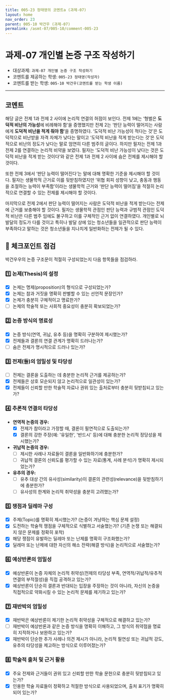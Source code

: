 ```yaml
---
title: 005-23 정태영의 코멘트a (과제-07) 
layout: home
nav_order: 23
parent: 005-10 박건우 (과제-07)
permalink: /asmt-07/005-10/comment-005-23
---
```


# 과제-07 개인별 논증 구조 작성하기

- 대상과제: `과제-07 개인별 논증 구조 작성하기`
- 코멘트를 제공하는 학생: `005-23 정태영(작성자)` 
- 코멘트를 받는 학생: `005-10 박건우(코멘트를 받는 학생 이름)` 

---

## 코멘트

해당 글은 전제 1과 전제 2 사이에 논리적 연결의 허점이 보인다. 전제 1에는 ‘형벌은 **도덕적 비난의 가능성**에 비례해야 함’을 증명했지만 전제 2는 ‘판단 능력이 떨어지는 사람에게 **도덕적 비난을 적게 줘야 함**’을 증명하였다. ‘도덕적 비난 가능성이 적다는 것’은 도덕적으로 비난받을 자격 자체가 낮다는 말이고 ‘도덕적 비난을 적게 받는다는 것’은 도덕적으로 비난의 정도가 낮다는 말로 엄연히 다른 범주의 글이다. 하지만 필자는 전제 1과 전제 2를 연결하는 논리적 비약을 보였다. 필자는 ‘도덕적 비난 가능성이 낮다는 것은 도덕적 비난을 적게 받는 것이다’와 같은 전제 1과 전제 2 사이에 숨은 전제를 제시해야 할 것이다. 

또한 전제 3에서 ‘판단 능력이 떨어진다’는 말에 대해 명확한 기준을 제시해야 할 것이다. 필자는 생물학적 근거로 이를 뒷받침하였지만 ‘위협 회피 성향이 낮고, 충동과 행동을 조절하는 능력이 부족함’이라는 생물학적 근거와 ‘판단 능력이 떨어짐’을 적절히 논리적으로 연결할 수 있는 전제를 제시해야 할 것이다. 

마지막으로 전제 2에서 판단 능력이 떨어지는 사람은 도덕적 비난을 적게 받는다는 전제에 근거를 보충해야 할 것이다. 필자는 생물학적 관점인 판단 능력과 규범적 관점인 도덕적 비난은 다른 범주 임에도 불구하고 이를 구체적인 근거 없이 연결하였다. 개인별로 뇌 발달의 정도가 다를 것이고 특히나 발달 상에 있는 청소년들을 일관적으로 판단 능력이 부족하다고 말하는 것은 청소년들을 지나치게 일반화하는 전제가 될 수 있다.

## 📌 체크포인트 점검

박건우우의 논증 구조문이 적절히 구성되었는지 다음 항목들을 점검하라.

### 1️⃣ **논제(Thesis)의 설정**
- [x] 논제는 명제(proposition)의 형식으로 구성되었는가?
- [x] 논제는 참과 거짓을 명확히 판별할 수 있는 선언적 문장인가?
- [x] 논제가 충분히 구체적이고 명료한가?
- [ ] 논제의 학술적 또는 사회적 중요성이 충분히 확보되었는가?

### 2️⃣ **논증 방식의 명료성**
- [x] 논증 방식(연역, 귀납, 유추 등)을 명확히 구분하여 제시했는가?
- [x] 전제들과 결론의 연결 관계가 명확히 드러나는가?
- [ ] 숨은 전제가 명시적으로 드러나 있는가?

### 3️⃣ **전제(들)의 엄밀성 및 타당성**
- [ ] 전제는 결론을 도출하는 데 충분한 논리적 근거를 제공하는가?
- [x] 전제들은 상호 모순되지 않고 논리적으로 일관성이 있는가?
- [x] 전제들이 신뢰할 만한 학술적 자료나 권위 있는 출처로부터 충분히 뒷받침되고 있는가?

### 4️⃣ **추론적 연결의 타당성**
- **연역적 논증의 경우:**
  - [x] 전제가 참이라고 가정할 때, 결론이 필연적으로 도출되는가?
  - [x] 결론의 강한 주장(예: '유일한', '반드시' 등)에 대해 충분한 논리적 정당성을 제시했는가?

- **귀납적 논증의 경우:**
  - [ ] 제시한 사례나 자료들이 결론을 일반화하기에 충분한가?
  - [ ] 귀납적 결론의 신뢰도를 평가할 수 있는 자료(통계, 사례 분석)가 명확히 제시되었는가?

- **유추의 경우:**
  - [ ] 유추 대상 간의 유사성(similarity)이 결론의 관련성(relevance)을 뒷받침하기에 충분한가?
  - [ ] 유사성의 한계와 논리적 취약성을 충분히 고려했는가?

### 5️⃣ **쟁점과 딜레마 구성**
- [x] 주제(Topic)를 명확히 제시했는가? (논증이 겨냥하는 핵심 문제 설정)
- [x] 도전하는 학술적 쟁점을 구체적으로 식별하고 서술했는가? (기존 논쟁 또는 해결되지 않은 문제를 정확히 포착)
- [x] 해당 쟁점이 유발하는 딜레마 또는 난제를 명확히 구조화했는가?
- [x] 딜레마 또는 난제에 대한 자신의 해소 전략(해결 방식)을 논리적으로 서술했는가?

### 6️⃣ **예상반론의 엄밀성**
- [x] 예상반론이 논증 자체의 논리적 취약성(전제의 타당성 부족, 연역적/귀납적/유추적 연결의 부적절성)을 직접 공격하고 있는가?
- [x] 예상반론이 단순히 결론과 반대되는 입장을 주장하는 것이 아니라, 자신의 논증을 직접적으로 약화시킬 수 있는 논리적 문제를 제기하고 있는가?

### 7️⃣ **재반박의 엄밀성**
- [x] 재반박은 예상반론이 제기한 논리적 취약성을 구체적으로 해결하고 있는가?
- [ ] 재반박이 예상반론과 같은 논증 방식을 명확히 이해하고, 그 방식의 취약점을 명료히 지적하거나 보완하고 있는가?
- [x] 재반박이 단순한 추가 사례나 의견 제시가 아니라, 논리적 필연성 또는 귀납적 강도, 유추의 타당성을 제고하는 방식으로 이루어졌는가?

### 8️⃣ **학술적 출처 및 근거 활용**
- [x] 주요 전제와 근거들이 권위 있고 신뢰할 만한 학술 문헌으로 충분히 뒷받침되고 있는가?
- [x] 인용한 학술 자료들이 정확하고 적절한 방식으로 사용되었으며, 출처 표기가 명확히 되어 있는가?
